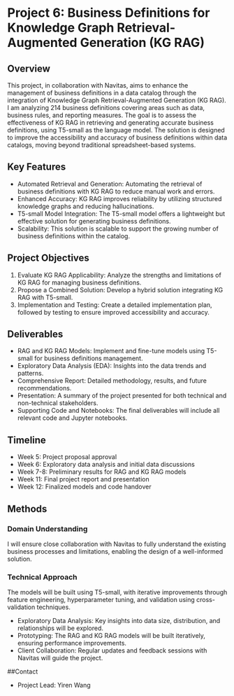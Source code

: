 
# Project 6: Business Definitions for Knowledge Graph Retrieval-Augmented Generation (KG RAG)

## Overview

This project, in collaboration with Navitas, aims to enhance the management of business definitions in a data catalog through the integration of Knowledge Graph Retrieval-Augmented Generation (KG RAG). I am analyzing 214 business definitions covering areas such as data, business rules, and reporting measures. The goal is to assess the effectiveness of KG RAG in retrieving and generating accurate business definitions, using T5-small as the language model. The solution is designed to improve the accessibility and accuracy of business definitions within data catalogs, moving beyond traditional spreadsheet-based systems.

## Key Features

- Automated Retrieval and Generation: Automating the retrieval of business definitions with KG RAG to reduce manual work and errors.
- Enhanced Accuracy: KG RAG improves reliability by utilizing structured knowledge graphs and reducing hallucinations.
- T5-small Model Integration: The T5-small model offers a lightweight but effective solution for generating business definitions.
- Scalability: This solution is scalable to support the growing number of business definitions within the catalog.

## Project Objectives

1. Evaluate KG RAG Applicability: Analyze the strengths and limitations of KG RAG for managing business definitions.
2. Propose a Combined Solution: Develop a hybrid solution integrating KG RAG with T5-small.
3. Implementation and Testing: Create a detailed implementation plan, followed by testing to ensure improved accessibility and accuracy.

## Deliverables

- RAG and KG RAG Models: Implement and fine-tune models using T5-small for business definitions management.
- Exploratory Data Analysis (EDA): Insights into the data trends and patterns.
- Comprehensive Report: Detailed methodology, results, and future recommendations.
- Presentation: A summary of the project presented for both technical and non-technical stakeholders.
- Supporting Code and Notebooks: The final deliverables will include all relevant code and Jupyter notebooks.

## Timeline

- Week 5: Project proposal approval
- Week 6: Exploratory data analysis and initial data discussions
- Week 7-8: Preliminary results for RAG and KG RAG models
- Week 11: Final project report and presentation
- Week 12: Finalized models and code handover

## Methods

### Domain Understanding
I will ensure close collaboration with Navitas to fully understand the existing business processes and limitations, enabling the design of a well-informed solution.

### Technical Approach
The models will be built using T5-small, with iterative improvements through feature engineering, hyperparameter tuning, and validation using cross-validation techniques.

- Exploratory Data Analysis: Key insights into data size, distribution, and relationships will be explored.
- Prototyping: The RAG and KG RAG models will be built iteratively, ensuring performance improvements.
- Client Collaboration: Regular updates and feedback sessions with Navitas will guide the project.

##Contact

- Project Lead: Yiren Wang
